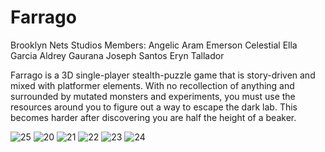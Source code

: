 # Farrago
 
Brooklyn Nets Studios
Members:
Angelic Aram
Emerson Celestial
Ella Garcia
Aldrey Gaurana
Joseph Santos
Eryn Tallador

Farrago is a 3D single-player stealth-puzzle game that is story-driven and mixed with platformer elements. With no recollection of anything and surrounded by mutated monsters and experiments, you must use the resources around you to figure out a way to escape the dark lab. This becomes harder after discovering you are half the height of a beaker.

![25](https://user-images.githubusercontent.com/80930588/177758541-cdf11bd5-71c9-42c6-8800-944b88b92c4b.gif)
![20](https://user-images.githubusercontent.com/80930588/177756525-ab54be8a-7e4d-4883-804f-2064d5475954.png)
![21](https://user-images.githubusercontent.com/80930588/177756532-1c490313-e82f-47be-aabf-8353b3a8a9b3.png)
![22](https://user-images.githubusercontent.com/80930588/177756538-73200479-4376-4aa3-87e1-d4c1eff43dcd.png)
![23](https://user-images.githubusercontent.com/80930588/177756546-b8138cfd-ebfa-4939-ad62-9132a74ea982.png)
![24](https://user-images.githubusercontent.com/80930588/177756549-a5a7424a-c30a-4b62-a503-6f00b492d2d6.png)
